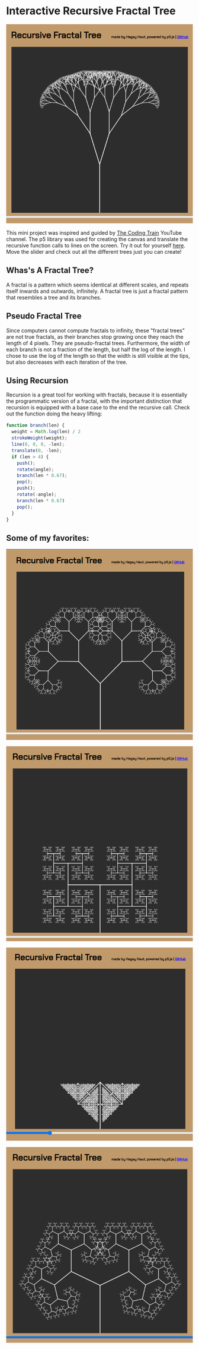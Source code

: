 # Interactive Recursive Fractal Tree

![Fractal Tree 1](./assets/photos/tree1.png)

This mini project was inspired and guided by [The Coding Train](https://www.youtube.com/channel/UCvjgXvBlbQiydffZU7m1_aw) YouTube channel. The p5 library was used for creating the canvas and translate the recursive function calls to lines on the screen. Try it out for yourself [here](https://hagayhaut.github.io/fractal-tree/). Move the slider and check out all the different trees just you can create!

## Whas's A Fractal Tree?

A fractal is a pattern which seems identical at different scales, and repeats itself inwards and outwards, infinitely. A fractal tree is just a fractal pattern that resembles a tree and its branches.

## Pseudo Fractal Tree

Since computers cannot compute fractals to infinity, these "fractal trees" are not true fractals, as their branches stop growing once they reach the length of 4 pixels. They are pseudo-fractal trees. Furthermore, the width of each branch is not a fraction of the length, but half the log of the length. I chose to use the log of the length so that the width is still visible at the tips, but also decreases with each iteration of the tree.

## Using Recursion 

Recursion is a great tool for working with fractals, because it is essentially the programmatic version of a fractal, with the important distinction that recursion is equipped with a base case to the end the recursive call. Check out the function doing the heavy lifting:

```javascript
function branch(len) {
  weight = Math.log(len) / 2
  strokeWeight(weight);
  line(0, 0, 0, -len);
  translate(0, -len);
  if (len > 4) {
    push();
    rotate(angle);
    branch(len * 0.67);
    pop();
    push();
    rotate(-angle);
    branch(len * 0.67)
    pop();
  }
}

```

## Some of my favorites: 



![Fractal Tree 2](/assets/photos/tree2.png)

![Fractal Tree 4](/assets/photos/tree4.png)

![Fractal Tree 5](/assets/photos/tree5.png)

![Fractal Tree 3](/assets/photos/tree3.png)